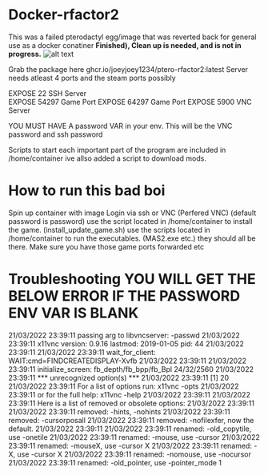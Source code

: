 

Docker-rfactor2
===============

This was a failed pterodactyl egg/image that was reverted back for general use as a docker conatiner 
**Finished), Clean up is needed, and is not in progress.**
![alt text](docker_rfactor2_diagram.png "Diagram")

Grab the package here  ghcr.io/joeyjoey1234/ptero-rfactor2:latest
Server needs atleast 4 ports and the steam ports possibly

EXPOSE 22  SSH Server  
EXPOSE 54297 Game Port
EXPOSE 64297 Game Port
EXPOSE 5900 VNC Server

YOU MUST HAVE A password VAR in your env.
This will be the VNC password and ssh password

Scripts to start each important part of the program are included in /home/container
ive allso added a script to download mods.

How to run this bad boi
=========================
Spin up container with image
Login via ssh or VNC (Perfered VNC) (default password is password)
use the script located in /home/container to install the game. (install_update_game.sh)
use the scripts located in /home/container to run the executables. (MAS2.exe etc.) they should all be there.
Make sure you have those game ports forwarded etc



Troubleshooting 
YOU WILL GET THE BELOW ERROR IF THE PASSWORD ENV VAR IS BLANK
============================================================
21/03/2022 23:39:11 passing arg to libvncserver: -passwd
21/03/2022 23:39:11 x11vnc version: 0.9.16 lastmod: 2019-01-05  pid: 44
21/03/2022 23:39:11 
21/03/2022 23:39:11 wait_for_client: WAIT:cmd=FINDCREATEDISPLAY-Xvfb
21/03/2022 23:39:11 
21/03/2022 23:39:11 initialize_screen: fb_depth/fb_bpp/fb_Bpl 24/32/2560
21/03/2022 23:39:11 *** unrecognized option(s) ***
21/03/2022 23:39:11 	[1]  20
21/03/2022 23:39:11 For a list of options run: x11vnc -opts
21/03/2022 23:39:11 or for the full help: x11vnc -help
21/03/2022 23:39:11 
21/03/2022 23:39:11 Here is a list of removed or obsolete options:
21/03/2022 23:39:11 
21/03/2022 23:39:11 removed: -hints, -nohints
21/03/2022 23:39:11 removed: -cursorposall
21/03/2022 23:39:11 removed: -nofilexfer, now the default.
21/03/2022 23:39:11 
21/03/2022 23:39:11 renamed: -old_copytile, use -onetile
21/03/2022 23:39:11 renamed: -mouse,   use -cursor
21/03/2022 23:39:11 renamed: -mouseX,  use -cursor X
21/03/2022 23:39:11 renamed: -X,       use -cursor X
21/03/2022 23:39:11 renamed: -nomouse, use -nocursor
21/03/2022 23:39:11 renamed: -old_pointer, use -pointer_mode 1

